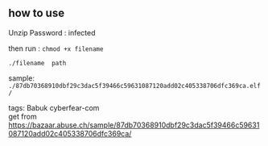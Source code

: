 ## how to use

  Unzip Password : infected  
 
  then run :
`chmod +x filename`

`./filename  path `

sample: ` ./87db70368910dbf29c3dac5f39466c59631087120add02c405338706dfc369ca.elf /`


tags: Babuk cyberfear-com  
get from https://bazaar.abuse.ch/sample/87db70368910dbf29c3dac5f39466c59631087120add02c405338706dfc369ca/